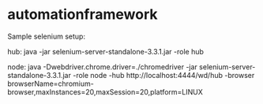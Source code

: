 # automationframework

Sample selenium setup:

hub: java -jar selenium-server-standalone-3.3.1.jar -role hub

node: java -Dwebdriver.chrome.driver=./chromedriver  -jar selenium-server-standalone-3.3.1.jar -role node -hub http://localhost:4444/wd/hub -browser browserName=chromium-browser,maxInstances=20,maxSession=20,platform=LINUX
